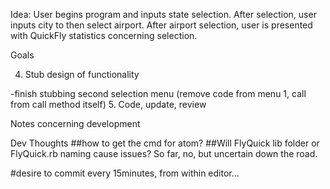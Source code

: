 Idea:
User begins program and inputs state selection. After selection, user inputs city to then select airport.
After airport selection, user is presented with QuickFly statistics concerning selection.


Goals
<!-- 1. Design Folder Structure for project - used bundler to generate. -->
<!-- 2. Connect to GitHub - -->
<!-- 3. File runs program -->
4. Stub design of functionality
<!-- -stub selection menu segment -->
-finish stubbing second selection menu (remove code from menu 1, call from call method itself)
5. Code, update, review


Notes concerning development
<!-- remove repeating puts on restarts. Removed, but still needs to address exit (exit and repeats function as intended. used submenu+ternary) -->
<!-- -Add segment to notes  -->
<!-- Git bash windows makes app code run out of order- must use cmd to execute bin file during development.  -->
<!-- Alter requires- app was trying to call fq/bin/lib/fq instead of fq/lib/fq   -->

Dev Thoughts
##how to get the cmd for atom?
##Will FlyQuick lib folder or FlyQuick.rb naming cause issues? So far, no, but uncertain down the road.
<!-- #also, more importantly, need github setup -->
#desire to commit every 15minutes, from within editor...
